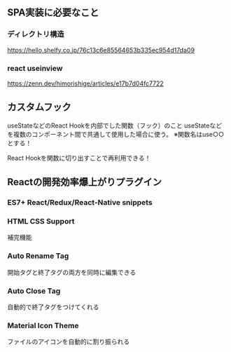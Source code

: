 ## SPA実装に必要なこと

### ディレクトリ構造
https://hello.shelfy.co.jp/76c13c6e85564653b335ec954d17da09
### react useinview
https://zenn.dev/himorishige/articles/e17b7d04fc7722


## カスタムフック

useStateなどのReact Hookを内部でした関数（フック）のこと
useStateなどを複数のコンポーネント間で共通して使用した場合に使う。
※関数名はuse○○とする！

React Hookを関数に切り出すことで再利用できる！

## Reactの開発効率爆上がりプラグイン

### ES7+ React/Redux/React-Native snippets
### HTML CSS Support
補完機能

### Auto Rename Tag
開始タグと終了タグの両方を同時に編集できる

### Auto Close Tag
自動的で終了タグをつけてくれる

### Material Icon Theme
ファイルのアイコンを自動的に割り振られる